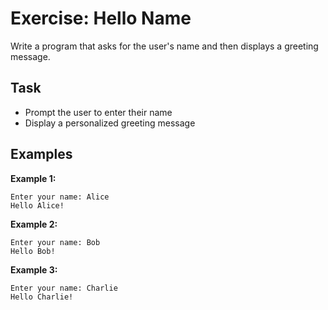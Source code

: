 # Exercise: Hello Name

Write a program that asks for the user's name and then displays a greeting message.

## Task
- Prompt the user to enter their name
- Display a personalized greeting message

## Examples
**Example 1:**
```
Enter your name: Alice
Hello Alice!
```

**Example 2:**
```
Enter your name: Bob
Hello Bob!
```

**Example 3:**
```
Enter your name: Charlie
Hello Charlie!
```
